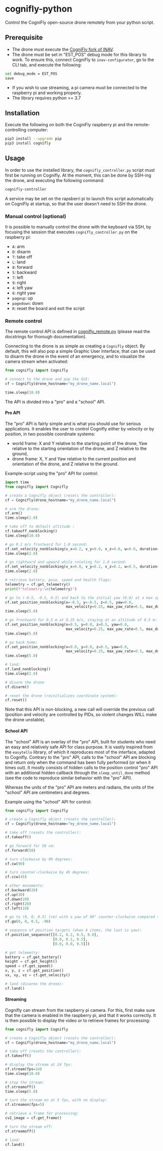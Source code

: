# cognifly-python
Control the CogniFly open-source drone remotely from your python script.

## Prerequisite
- The drone must execute the [CogniFly fork of INAV](https://github.com/thecognifly/inav/tree/CogniFly).
- The drone must be set in "EST_POS" debug mode for this library to work.
To ensure this, connect CogniFly to `inav-configurator`, go to the CLI tab, and execute the following:
```bash
set debug_mode = EST_POS
save
```
- If you wish to use streaming, a pi camera must be connected to the raspberry pi and working properly.
- The library requires python >= 3.7 

## Installation

Execute the following on both the CogniFly raspberry pi and the remote-controlling computer:

```bash
pip3 install --upgrade pip
pip3 install cognifly
```

## Usage

In order to use the installed library, the `cognifly_controller.py` script must first be running on Cognifly.
At the moment, this can be done by SSH-ing the drone, and executing the following command:

```bash
cognifly-controller
```

A service may be set on the rapsberri pi to launch this script automatically on CogniFly at startup, so that the user doesn't need to SSH the drone.


### Manual control (optional)

It is possible to manually control the drone with the keyboard via SSH, by focusing the session that executes `cognifly_controller.py` on the raspberry pi:

- `A`: arm
- `D`: disarm
- `T`: take off
- `L`: land
- `8`: forward
- `5`: backward
- `7`: left
- `9`: right
- `4`: left yaw
- `6`: right yaw
- `pageup`: up
- `pagedown`: down
- `R`: reset the board and exit the script

### Remote control

The remote control API is defined in [cognifly_remote.py](https://github.com/thecognifly/cognifly-python/blob/main/cognifly/cognifly_remote/cognifly_remote.py) (please read the docstrings for thorough documentation).

Connecting to the drone is as simple as creating a `Cognifly` object.
By default, this will also pop a simple Graphic User Interface, that can be used to disarm the drone in the event of an emergency, and to visualize the camera stream when activated:

```python
from cognifly import Cognifly

# connect to the drone and pop the GUI:
cf = Cognifly(drone_hostname="my_drone_name.local")

time.sleep(10.0)
```



The API is divided into a "pro" and a "school" API.

#### Pro API

The "pro" API is fairly simple and is what you should use for serious applications.
It enables the user to control Cognifly either by velocity or by position, in two possible coordinate systems:
- world frame: X and Y relative to the starting point of the drone, Yaw relative to the starting orientation of the drone, and Z relative to the ground,
- drone frame: X, Y and Yaw relative to the current position and orientation of the drone, and Z relative to the ground.

Example-script using the "pro" API for control:

```python
import time
from cognifly import Cognifly

# create a Cognifly object (resets the controller):
cf = Cognifly(drone_hostname="my_drone_name.local")

# arm the drone:
cf.arm()
time.sleep(1.0)

# take off to default altitude :
cf.takeoff_nonblocking()
time.sleep(10.0)

# go 0.2 m/s frontward for 1.0 second:
cf.set_velocity_nonblocking(v_x=0.2, v_y=0.0, v_z=0.0, w=0.0, duration=1.0, drone_frame=True)
time.sleep(2.0)

# go rightward and upward while rotating for 1.0 second:
cf.set_velocity_nonblocking(v_x=0.0, v_y=0.2, v_z=0.1, w=0.5, duration=1.0, drone_frame=True)
time.sleep(2.0)

# retrieve battery, pose, speed and health flags:
telemetry = cf.get_telemetry()
print(f"telemetry:\n{telemetry}")

# go to (-0.5, -0.5, 0.5) and back to the initial yaw (0.0) at a max speed of 0.25 m/s, 0.5 rad/s:
cf.set_position_nonblocking(x=-0.5, y=-0.5, z=0.5, yaw=0.0,
                            max_velocity=0.25, max_yaw_rate=0.5, max_duration=10.0, relative=False)
time.sleep(5.0)

# go frontward for 0.5 m at 0.25 m/s, staying at an altitude of 0.5 m:
cf.set_position_nonblocking(x=0.5, y=0.0, z=0.5, yaw=0.0,
                            max_velocity=0.25, max_yaw_rate=0.5, max_duration=10.0, relative=True)
time.sleep(5.0)

# go back home:
cf.set_position_nonblocking(x=0.0, y=0.0, z=0.5, yaw=0.0,
                            max_velocity=0.25, max_yaw_rate=0.5, max_duration=10.0, relative=False)
time.sleep(5.0)

# land:
cf.land_nonblocking()
time.sleep(2.0)

# disarm the drone
cf.disarm()

# reset the drone (reinitializes coordinate system):
cf.reset()
```

Note that this API is non-blocking, a new call will override the previous call
(position and velocity are controlled by PIDs, so violent changes WILL make the drone unstable).

#### School API

The "school" API is an overlay of the "pro" API, built for students who need an easy and relatively safe API for class purpose.
It is vastly inspired from the `easytello` library, of which it reproduces most of the interface, adapted to Cognifly.
Contrary to the "pro" API, calls to the "school" API are blocking and return only when the command has been fully performed (or when it times out).
It mostly consists of hidden calls to the position control "pro" API with an additional hidden callback through the `sleep_until_done` method (see the code to reproduce similar behavior with the "pro" API).

Whereas the units of the "pro" API are meters and radians, the units of the "school" API are centimeters and degrees.

Example using the "school" API for control:
```python
from cognifly import Cognifly

# create a Cognifly object (resets the controller):
cf = Cognifly(drone_hostname="my_drone_name.local")

# take off (resets the controller):
cf.takeoff()

# go forward for 50 cm:
cf.forward(50)

# turn clockwise by 90 degrees:
cf.cw(90)

# turn counter-clockwise by 45 degrees:
cf.ccw(45)

# other movements:
cf.backward(20)
cf.up(30)
cf.down(20)
cf.right(20)
cf.left(10)

# go to (0, 0, 0.5) (cm) with a yaw of 90° counter-clockwise compared to the initial orientation
cf.go(0, 0, 0.5, -90)

# sequence of position targets (when 4 items, the last is yaw):
cf.position_sequence([[0.2, 0.2, 0.5, 0.0],
                      [0.0, 0.1, 0.5],
                      [0.0, 0.0, 0.5]])

# get telemetry:
battery = cf.get_battery()
height = cf.get_height()
speed = cf.get_speed()
x, y, z = cf.get_position()
vx, vy, vz = cf.get_velocity()

# land (disarms the drone):
cf.land()
```

#### Streaming

Cognifly can stream from the raspberry pi camera.
For this, first make sure that the camera is enabled in the raspberry pi, and that it works correctly.
It is then possible to display the video or to retrieve frames for processing:

```python
from cognifly import Cognifly

# create a Cognifly object (resets the controller):
cf = Cognifly(drone_hostname="my_drone_name.local")

# take off (resets the controller):
cf.takeoff()

# display the stream at 24 fps:
cf.stream(fps=24)
time.sleep(10.0)

# stop the stream:
cf.streamoff()
time.sleep(5.0)

# turn the stream on at 5 fps, with no display:
cf.streamon(fps=5)

# retrieve a frame for processing:
cv2_image = cf.get_frame()

# turn the stream off:
cf.streamoff()

# land:
cf.land()
```
